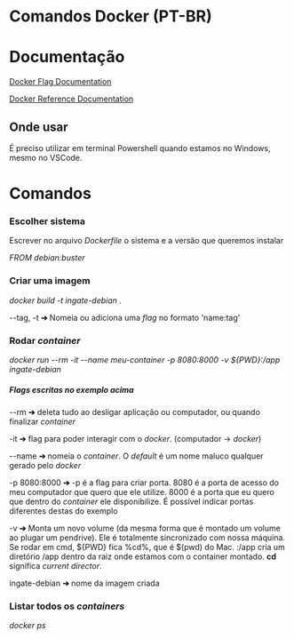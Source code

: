 # Comandos Docker (PT-BR) 
# Documentação

[Docker Flag Documentation](https://docs.docker.com/engine/reference/commandline/docker/) 

[Docker Reference Documentation](https://docs.docker.com/reference/) 

## Onde usar

É preciso utilizar em terminal Powershell quando estamos no Windows, mesmo no VSCode.

# Comandos

### Escolher sistema

Escrever no arquivo _Dockerfile_ o sistema e a versão que queremos instalar

_FROM debian:buster_


### Criar uma imagem

_docker build -t ingate-debian ._

--tag, -t **&#10132;** Nomeia ou adiciona uma _flag_ no formato 'name:tag' 

### Rodar _container_

_docker run --rm -it --name meu-container -p 8080:8000 -v ${PWD}:/app ingate-debian_

##### Flags escritas no exemplo acima

--rm **&#10132;** deleta tudo ao desligar aplicação ou computador, ou quando finalizar _container_

-it **&#10132;** flag para poder interagir com o _docker_. (computador &#8594; _docker_)

--name **&#10132;** nomeia o _container_. O _default_ é um nome maluco qualquer gerado pelo _docker_

-p 8080:8000 **&#10132;** -p é a flag para criar porta. 8080 é a porta de acesso do meu computador que quero que ele utilize. 8000 é a porta que eu quero que dentro do _container_ ele disponibilize. É possível indicar portas diferentes destas do exemplo

-v **&#10132;** Monta um novo volume (da mesma forma que é montado um volume ao plugar um pendrive). Ele é totalmente sincronizado com nossa máquina. Se rodar em cmd, ${PWD} fica %cd%, que é $(pwd) do Mac. :/app cria um diretório /app dentro da raiz onde estamos com o container montado. **cd** significa _current director_.

ingate-debian **&#10132;** nome da imagem criada

### Listar todos os _containers_

_docker ps_